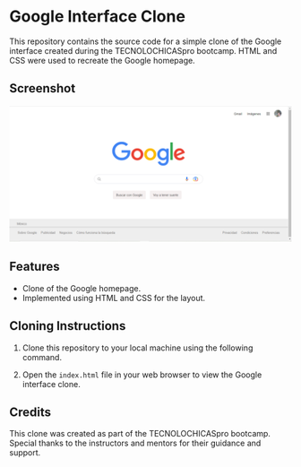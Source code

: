 
# Google Interface Clone

This repository contains the source code for a simple clone of the Google interface created during the TECNOLOCHICASpro bootcamp. HTML and CSS were used to recreate the Google homepage.

## Screenshot

![Screenshot of the Google Interface Clone](googleSS1.png)

## Features

- Clone of the Google homepage.
- Implemented using HTML and CSS for the layout.

## Cloning Instructions

1. Clone this repository to your local machine using the following command.

2. Open the `index.html` file in your web browser to view the Google interface clone.

## Credits

This clone was created as part of the TECNOLOCHICASpro bootcamp. Special thanks to the instructors and mentors for their guidance and support.

